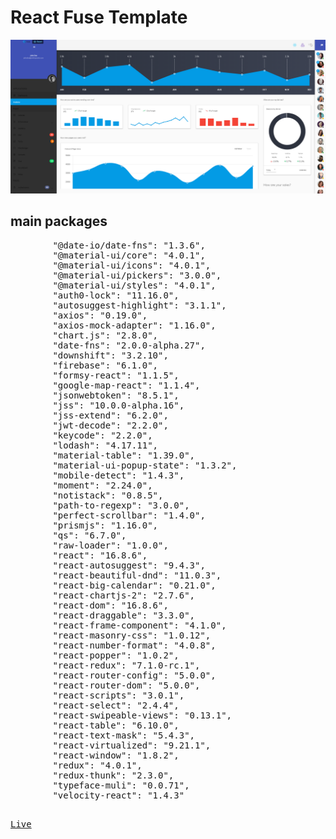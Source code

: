 # React Fuse Template

<kbd>
        <img src="1.png">
</kbd>

## main packages
<pre>
        "@date-io/date-fns": "1.3.6",
        "@material-ui/core": "4.0.1",
        "@material-ui/icons": "4.0.1",
        "@material-ui/pickers": "3.0.0",
        "@material-ui/styles": "4.0.1",
        "auth0-lock": "11.16.0",
        "autosuggest-highlight": "3.1.1",
        "axios": "0.19.0",
        "axios-mock-adapter": "1.16.0",
        "chart.js": "2.8.0",
        "date-fns": "2.0.0-alpha.27",
        "downshift": "3.2.10",
        "firebase": "6.1.0",
        "formsy-react": "1.1.5",
        "google-map-react": "1.1.4",
        "jsonwebtoken": "8.5.1",
        "jss": "10.0.0-alpha.16",
        "jss-extend": "6.2.0",
        "jwt-decode": "2.2.0",
        "keycode": "2.2.0",
        "lodash": "4.17.11",
        "material-table": "1.39.0",
        "material-ui-popup-state": "1.3.2",
        "mobile-detect": "1.4.3",
        "moment": "2.24.0",
        "notistack": "0.8.5",
        "path-to-regexp": "3.0.0",
        "perfect-scrollbar": "1.4.0",
        "prismjs": "1.16.0",
        "qs": "6.7.0",
        "raw-loader": "1.0.0",
        "react": "16.8.6",
        "react-autosuggest": "9.4.3",
        "react-beautiful-dnd": "11.0.3",
        "react-big-calendar": "0.21.0",
        "react-chartjs-2": "2.7.6",
        "react-dom": "16.8.6",
        "react-draggable": "3.3.0",
        "react-frame-component": "4.1.0",
        "react-masonry-css": "1.0.12",
        "react-number-format": "4.0.8",
        "react-popper": "1.0.2",
        "react-redux": "7.1.0-rc.1",
        "react-router-config": "5.0.0",
        "react-router-dom": "5.0.0",
        "react-scripts": "3.0.1",
        "react-select": "2.4.4",
        "react-swipeable-views": "0.13.1",
        "react-table": "6.10.0",
        "react-text-mask": "5.4.3",
        "react-virtualized": "9.21.1",
        "react-window": "1.8.2",
        "redux": "4.0.1",
        "redux-thunk": "2.3.0",
        "typeface-muli": "0.0.71",
        "velocity-react": "1.4.3"
<pre>

<a href="http://react-material.fusetheme.com/documentation/getting-started/introduction" target="_blank">Live</a>